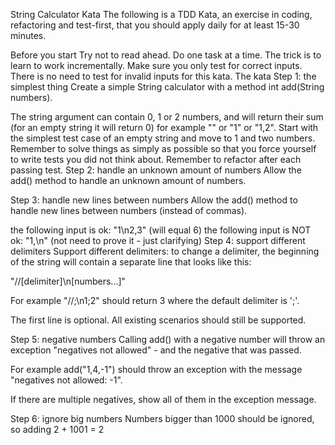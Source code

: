 String Calculator Kata
The following is a TDD Kata, an exercise in coding, refactoring and test-first, that you should apply daily for at least 15-30 minutes.

Before you start
Try not to read ahead.
Do one task at a time. The trick is to learn to work incrementally.
Make sure you only test for correct inputs. There is no need to test for invalid inputs for this kata.
The kata
Step 1: the simplest thing
Create a simple String calculator with a method int add(String numbers).

The string argument can contain 0, 1 or 2 numbers, and will return their sum (for an empty string it will return 0) for example "" or "1" or "1,2".
Start with the simplest test case of an empty string and move to 1 and two numbers.
Remember to solve things as simply as possible so that you force yourself to write tests you did not think about.
Remember to refactor after each passing test.
Step 2: handle an unknown amount of numbers
Allow the add() method to handle an unknown amount of numbers.

Step 3: handle new lines between numbers
Allow the add() method to handle new lines between numbers (instead of commas).

the following input is ok: "1\n2,3" (will equal 6)
the following input is NOT ok: "1,\n" (not need to prove it - just clarifying)
Step 4: support different delimiters
Support different delimiters: to change a delimiter, the beginning of the string will contain a separate line that looks like this:

"//[delimiter]\n[numbers...]"

For example "//;\n1;2" should return 3 where the default delimiter is ';'.

The first line is optional. All existing scenarios should still be supported.

Step 5: negative numbers
Calling add() with a negative number will throw an exception "negatives not allowed" - and the negative that was passed.

For example add("1,4,-1") should throw an exception with the message "negatives not allowed: -1".

If there are multiple negatives, show all of them in the exception message.

Step 6: ignore big numbers
Numbers bigger than 1000 should be ignored, so adding 2 + 1001 = 2
